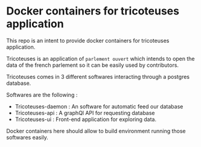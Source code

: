 # Docker containers for tricoteuses application

This repo is an intent to provide docker containers for tricoteuses application. 

Tricoteuses is an application of `parlement ouvert` which intends to open the data of the french parlement so it can be easily used by contributors. 

Tricoteuses comes in 3 different softwares interacting through a postgres database. 

Softwares are the following : 
 - Tricoteuses-daemon : An software for automatic feed our database
 - Tricoteuses-api : A graphQl API for requesting database
 - Tricoteuses-ui : Front-end application for exploring data. 

 Docker containers here should allow to build environment running those softwares easily. 

 